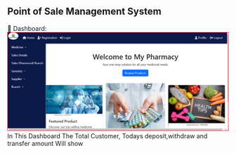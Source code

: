 ## Point of Sale Management System

:pushpin: Dashboard:
![ Dashboard page](https://github.com/mdtowhid98/POS-Management-Springboot-with-Angular/blob/main/Screen%20shot/3%2C%20Dhanmondi%20branch%20home%20page.png)
In This Dashboard The Total Customer, Todays deposit,withdraw and transfer amount Will show
